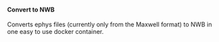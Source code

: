 #### Convert to NWB

Converts ephys files (currently only from the Maxwell format) to NWB in one easy to use docker container.
